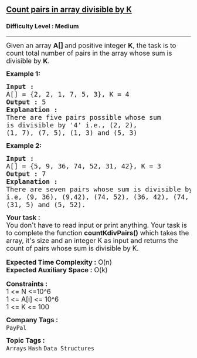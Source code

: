<h2><a href="https://practice.geeksforgeeks.org/problems/count-pairs-in-array-divisible-by-k/1?page=1&difficulty[]=1&company[]=PayPal&sortBy=submissions">Count pairs in array divisible by K</a></h2><h3>Difficulty Level : Medium</h3><hr><div class="problems_problem_content__Xm_eO"><p><span style="font-size:18px">Given an array&nbsp;<strong>A[]&nbsp;</strong>and positive integer&nbsp;<strong>K</strong>, the task is to count total number of pairs in the array whose sum is divisible by&nbsp;<strong>K</strong>.</span></p>

<p><span style="font-size:18px"><strong>Example 1:</strong></span></p>

<pre><span style="font-size:18px"><strong>Input :</strong> 
A[] = {2, 2, 1, 7, 5, 3}, K = 4
<strong>Output :</strong> 5
<strong>Explanation : </strong>
There are five pairs possible whose sum
is divisible by '4' i.e., (2, 2), 
(1, 7), (7, 5), (1, 3) and (5, 3)</span></pre>

<p><span style="font-size:18px"><strong>Example 2:</strong></span></p>

<pre><span style="font-size:18px"><strong>Input :</strong> 
A[] = {5, 9, 36, 74, 52, 31, 42}, K = 3
<strong>Output :</strong> 7 
<strong>Explanation : </strong>
There are seven pairs whose sum is divisible by 3, 
i.e, (9, 36), (9,42), </span><span style="font-size:18px">(74, 52), (36, 42), (74, 31), 
(31, 5) and (5, 52).
</span></pre>

<div><span style="font-size:18px"><strong>Your task :</strong></span></div>

<div><span style="font-size:18px">You don't have to read input or print anything. Your task is to complete the function <strong>countKdivPairs()</strong> which takes the array, it's size and an integer K as input and returns the count of pairs whose sum is divisible by K.</span></div>

<div>&nbsp;</div>

<div><span style="font-size:18px"><strong>Expected Time Complexity :</strong> O(n)</span></div>

<div><span style="font-size:18px"><strong>Expected Auxiliary Space :</strong> O(k)</span></div>

<div>&nbsp;</div>

<div><span style="font-size:18px"><strong>Constraints :</strong></span></div>

<div><span style="font-size:18px">1 &lt;= N &lt;=10^6</span></div>

<div><span style="font-size:18px">1 &lt;= A[i] &lt;= 10^6</span></div>

<div><span style="font-size:18px">1 &lt;= K &lt;= 100</span></div>
</div><p><span style=font-size:18px><strong>Company Tags : </strong><br><code>PayPal</code>&nbsp;<br><p><span style=font-size:18px><strong>Topic Tags : </strong><br><code>Arrays</code>&nbsp;<code>Hash</code>&nbsp;<code>Data Structures</code>&nbsp;